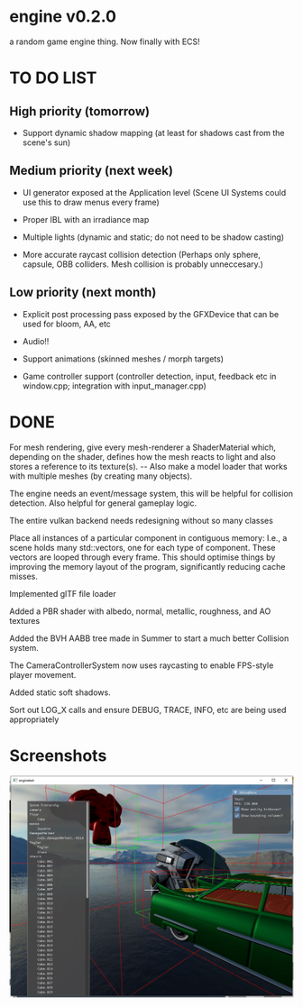 # engine v0.2.0

a random game engine thing. Now finally with ECS!
  
# TO DO LIST

## High priority (tomorrow)

- Support dynamic shadow mapping (at least for shadows cast from the scene's sun)

## Medium priority (next week)

- UI generator exposed at the Application level (Scene UI Systems could use this to draw menus every frame)

- Proper IBL with an irradiance map

- Multiple lights (dynamic and static; do not need to be shadow casting)

- More accurate raycast collision detection (Perhaps only sphere, capsule, OBB colliders. Mesh collision is probably unneccesary.)

## Low priority (next month)

- Explicit post processing pass exposed by the GFXDevice that can be used for bloom, AA, etc

- Audio!!

- Support animations (skinned meshes / morph targets)

- Game controller support (controller detection, input, feedback etc in window.cpp; integration with input_manager.cpp)

# DONE

For mesh rendering, give every mesh-renderer a ShaderMaterial which, depending
on the shader, defines how the mesh reacts to light and also stores a reference
to its texture(s). -- Also make a model loader that works with multiple meshes
(by creating many objects).

The engine needs an event/message system, this will be helpful for collision
detection. Also helpful for general gameplay logic.

The entire vulkan backend needs redesigning without so many classes

Place all instances of a particular component in contiguous memory: I.e., a
scene holds many std::vectors, one for each type of component. These vectors are
looped through every frame. This should optimise things by improving the memory
layout of the program, significantly reducing cache misses.

Implemented glTF file loader

Added a PBR shader with albedo, normal, metallic, roughness, and AO textures

Added the BVH AABB tree made in Summer to start a much better Collision system.

The CameraControllerSystem now uses raycasting to enable FPS-style player movement.

Added static soft shadows.

Sort out LOG_X calls and ensure DEBUG, TRACE, INFO, etc are being used appropriately

# Screenshots

![A screenshot](screenshots/2024_03_19.JPG)
